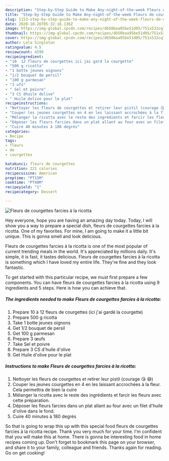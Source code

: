```yaml
---
description: "Step-by-Step Guide to Make Any-night-of-the-week Fleurs de courgettes farcies à la ricotta"
title: "Step-by-Step Guide to Make Any-night-of-the-week Fleurs de courgettes farcies à la ricotta"
slug: 1153-step-by-step-guide-to-make-any-night-of-the-week-fleurs-de-courgettes-farcies-a-la-ricotta
date: 2020-10-26T05:32:16.136Z
image: https://img-global.cpcdn.com/recipes/db50baa95be51d05/751x532cq70/fleurs-de-courgettes-farcies-a-la-ricotta-photo-principale-de-la-recette.jpg
thumbnail: https://img-global.cpcdn.com/recipes/db50baa95be51d05/751x532cq70/fleurs-de-courgettes-farcies-a-la-ricotta-photo-principale-de-la-recette.jpg
cover: https://img-global.cpcdn.com/recipes/db50baa95be51d05/751x532cq70/fleurs-de-courgettes-farcies-a-la-ricotta-photo-principale-de-la-recette.jpg
author: Lela Singleton
ratingvalue: 4.5
reviewcount: 4599
recipeingredient:
- "10  12 fleurs de courgettes ici jai gard la courgette"
- "500 g ricotta"
- "1 botte jeunes oignons"
- "1/2 bouquet de persil"
- "100 g parmesan"
- "3 ufs"
- " Sel et poivre"
- "3 CS dhuile dolive"
- " Huile dolive pour le plat"
recipeinstructions:
- "Nettoyer les fleurs de courgettes et retirer leur pistil (courage 😘 😅)"
- "Couper les jeunes courgettes en 4 en les laissant accrochées à la fleur. Cela permettra de bien la cuire"
- "Mélanger la ricotta avec le reste des ingrédients et farcir les fleurs avec cette préparation."
- "Déposer les fleurs farcies dans un plat allant au four avec un filet d&#39;huile d&#39;olive dans le fond."
- "Cuire 40 minutes à 180 degrés"
categories:
- Recipe
tags:
- fleurs
- de
- courgettes

katakunci: fleurs de courgettes 
nutrition: 221 calories
recipecuisine: American
preptime: "PT15M"
cooktime: "PT40M"
recipeyield: "1"
recipecategory: Dessert

---
```



![Fleurs de courgettes farcies à la ricotta](https://img-global.cpcdn.com/recipes/db50baa95be51d05/751x532cq70/fleurs-de-courgettes-farcies-a-la-ricotta-photo-principale-de-la-recette.jpg)

Hey everyone, hope you are having an amazing day today. Today, I will show you a way to prepare a special dish, fleurs de courgettes farcies à la ricotta. One of my favorites. For mine, I am going to make it a little bit unique. This is gonna smell and look delicious.



Fleurs de courgettes farcies à la ricotta is one of the most popular of current trending meals in the world. It's appreciated by millions daily. It's simple, it is fast, it tastes delicious. Fleurs de courgettes farcies à la ricotta is something which I have loved my entire life. They're fine and they look fantastic.


To get started with this particular recipe, we must first prepare a few components. You can have fleurs de courgettes farcies à la ricotta using 9 ingredients and 5 steps. Here is how you can achieve that.

<!--inarticleads1-->

##### The ingredients needed to make Fleurs de courgettes farcies à la ricotta:

1. Prepare 10 à 12 fleurs de courgettes (ici j&#39;ai gardé la courgette)
1. Prepare 500 g ricotta
1. Take 1 botte jeunes oignons
1. Get 1/2 bouquet de persil
1. Get 100 g parmesan
1. Prepare 3 œufs
1. Take  Sel et poivre
1. Prepare 3 CS d&#39;huile d&#39;olive
1. Get  Huile d&#39;olive pour le plat




<!--inarticleads2-->

##### Instructions to make Fleurs de courgettes farcies à la ricotta:

1. Nettoyer les fleurs de courgettes et retirer leur pistil (courage 😘 😅)
1. Couper les jeunes courgettes en 4 en les laissant accrochées à la fleur. Cela permettra de bien la cuire
1. Mélanger la ricotta avec le reste des ingrédients et farcir les fleurs avec cette préparation.
1. Déposer les fleurs farcies dans un plat allant au four avec un filet d&#39;huile d&#39;olive dans le fond.
1. Cuire 40 minutes à 180 degrés




So that is going to wrap this up with this special food fleurs de courgettes farcies à la ricotta recipe. Thank you very much for your time. I'm confident that you will make this at home. There is gonna be interesting food in home recipes coming up. Don't forget to bookmark this page on your browser, and share it to your family, colleague and friends. Thanks again for reading. Go on get cooking!
